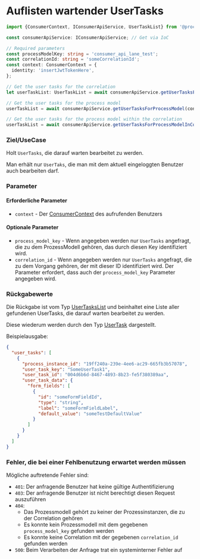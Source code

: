 # Auflisten wartender UserTasks

```TypeScript
import {ConsumerContext, IConsumerApiService, UserTaskList} from '@process-engine/consumer_api_contracts';

const consumerApiService: IConsumerApiService; // Get via IoC

// Required parameters
const processModelKey: string = 'consumer_api_lane_test';
const correlationId: string = 'someCorrelationId';
const context: ConsumerContext = {
  identity: 'insertJwtTokenHere',
};

// Get the user tasks for the correlation
let userTaskList: UserTaskList = await consumerApiService.getUserTasksForCorrelation(context, correlationId);

// Get the user tasks for the process model
userTaskList = await consumerApiService.getUserTasksForProcessModel(context, processModelKey);

// Get the user tasks for the process model within the correlation
userTaskList = await consumerApiService.getUserTasksForProcessModelInCorrelation(context, processModelKey, correlationId);
```

### Ziel/UseCase

Holt `UserTasks`, die darauf warten bearbeitet zu werden.

Man erhält nur `UserTaks`, die man mit dem aktuell eingeloggten Benutzer auch
bearbeiten darf.

### Parameter

#### Erforderliche Parameter

* `context` - Der [ConsumerContext](./public_api.md#consumercontext) des aufrufenden Benutzers

#### Optionale Parameter

* `process_model_key` - Wenn angegeben werden nur `UserTasks` angefragt, die zu
  dem ProzessModell gehören, das durch diesen Key identifiziert wird.
* `correlation_id` - Wenn angegeben werden nur `UserTasks` angefragt, die zu
  dem Vorgang gehören, der mit dieser ID identifiziert wird. Der Parameter
  erfordert, dass auch der `process_model_key` Parameter angegeben wird.


### Rückgabewerte

Die Rückgabe ist vom Typ [UserTasksList](./public_api.md#usertasklist) und beinhaltet
eine Liste aller gefundenen UserTasks, die darauf warten bearbeitet zu werden.

Diese wiederum werden durch den Typ [UserTask](./public_api.md#usertask) dargestellt.

Beispielausgabe:

```JSON
{
  "user_tasks": [
    {
      "process_instance_id": "19ff240a-239e-4ee6-ac29-665fb3b57078",
      "user_task_key": "SomeUserTask1",
      "user_task_id": "004d6b6d-8467-4893-8b23-fe5f380389aa",
      "user_task_data": {
        "form_fields": [
          {
            "id": "someFormFieldId",
            "type": "string",
            "label": "someFormFieldLabel",
            "default_value": "someTestDefaultValue"
          }
        ]
      }
    }
  ]
}
```

### Fehler, die bei einer Fehlbenutzung erwartet werden müssen

Mögliche auftretende Fehler sind:
- `401`: Der anfragende Benutzer hat keine gültige Authentifizierung
- `403`: Der anfragende Benutzer ist nicht berechtigt diesen Request auszuführen
- `404`:
  - Das Prozessmodell gehört zu keiner der Prozessinstanzen, die zu der
    Correlation gehören
  - Es konnte kein Prozessmodell mit dem gegebenen `process_model_key`
    gefunden werden
  - Es konnte keine Correlation mit der gegebenen `correlation_id`
    gefunden werden
- `500`: Beim Verarbeiten der Anfrage trat ein systeminterner Fehler auf
